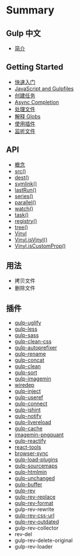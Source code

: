 # Summary

## Gulp 中文

* [简介](README.md)

## Getting Started

* [快速入门](/getting-started/1-quick-start.md)
* [JavaScript and Gulpfiles](/getting-started/2-javascript-and-gulpfiles.md)
* [创建任务](/getting-started/3-creating-tasks.md)
* [Async Completion](/getting-started/4-async-completion.md)
* [处理文件](/getting-started/5-working-with-files.md)
* [解释 Globs](/getting-started/6-explaining-globs.md)
* [使用插件](/getting-started/7-using-plugins.md)
* [监听文件](/getting-started/8-watching-files.md)

## API

* [概念](/api/concepts.md)
* [src\(\)](/api/src.md)
* [dest\(\)](/api/dest.md)
* [symlink\(\)](/api/symlink.md)
* [lastRun\(\)](/api/last-run.md)
* [series\(\)](/api/series.md)
* [parallel\(\)](/api/parallel.md)
* [watch\(\)](/api/watch.md)
* [task\(\)](/api/task.md)
* [registry\(\)](/api/registry.md)
* [tree\(\)](/api/tree.md)
* [Vinyl](/api/vinyl.md)
* [Vinyl.isVinyl\(\)](/api/vinyl-isvinyl.md)
* [Vinyl.isCustomProp\(\)](/api/vinyl-iscustomprop.md)

## 用法

* 拷贝文件
* 删除文件

## 插件

* [gulp-uglify](cha-jian/gulp-uglify.md)
* [gulp-less](cha-jian/gulp-less.md)
* [gulp-sass](cha-jian/gulp-sass.md)
* [gulp-clean-css](cha-jian/gulp-clean-css.md)
* [gulp-autoprefixer](cha-jian/gulp-autoprefixer.md)
* [gulp-rename](cha-jian/gulp-rename.md)
* [gulp-concat](cha-jian/gulp-concat.md)
* [gulp-clean](cha-jian/gulp-clean.md)
* [gulp-sort](cha-jian/gulp-sort.md)
* [gulp-imagemin](cha-jian/gulp-imagemin.md)
* [wiredep](cha-jian/wiredep.md)
* [gulp-inject](cha-jian/gulp-inject.md)
* [gulp-useref](cha-jian/gulp-useref.md)
* [gulp-connect](cha-jian/gulp-connect.md)
* [gulp-jshint](cha-jian/gulp-jshint.md)
* [gulp-notify](cha-jian/gulp-notify.md)
* [gulp-livereload](cha-jian/gulp-livereload.md)
* [gulp-cache](cha-jian/gulp-cache.md)
* [imagemin-pngquant](cha-jian/imagemin-pngquant.md)
* [gulp-reactify](cha-jian/gulp-reactify.md)
* [react-tools](cha-jian/react-tools.md)
* [browser-sync](cha-jian/browser-sync.md)
* [gulp-load-plugins](cha-jian/gulp-load-plugins.md)
* [gulp-sourcemaps](cha-jian/gulp-sourcemaps.md)
* [gulp-htmlmin](cha-jian/gulp-htmlmin.md)
* [gulp-unchanged](cha-jian/gulp-unchanged.md)
* [gulp-buffer](cha-jian/gulp-buffer.md)
* [gulp-rev](cha-jian/gulp-rev.md)
* [gulp-rev-replace](cha-jian/gulp-rev-replace.md)
* [gulp-rev-format](cha-jian/gulp-rev-format.md)
* gulp-rev-rewrite
* [gulp-rev-css-url](cha-jian/gulp-rev-css-url.md)
* [gulp-rev-outdated](cha-jian/gulp-rev-outdated.md)
* gulp-rev-collector
* rev-del
* gulp-rev-delete-original
* gulp-rev-loader

